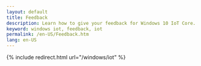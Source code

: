 ```yaml
---
layout: default
title: Feedback
description: Learn how to give your feedback for Windows 10 IoT Core.
keyword: windows iot, feedback, iot
permalink: /en-US/Feedback.htm
lang: en-US
---
```

{% include redirect.html url="/windows/iot" %}
